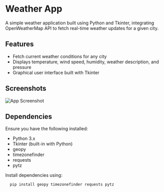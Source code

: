 
# Weather App

A simple weather application built using Python and Tkinter, integrating OpenWeatherMap API to fetch real-time weather updates for a given city.

## Features

- Fetch current weather conditions for any city
- Displays temperature, wind speed, humidity, weather description, and pressure
- Graphical user interface built with Tkinter



## Screenshots

![App Screenshot](https://gkscientist.com/wp-content/uploads/2022/12/python-weather-app-works.png)


## Dependencies

Ensure you have the following installed:

- Python 3.x
- Tkinter (built-in with Python)
- geopy
- timezonefinder
- requests
- pytz

Install dependencies using:

```bash
  pip install geopy timezonefinder requests pytz
```
    
